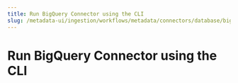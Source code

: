 ```yaml
---
title: Run BigQuery Connector using the CLI
slug: /metadata-ui/ingestion/workflows/metadata/connectors/database/bigquery/cli
---
```


# Run BigQuery Connector using the CLI
